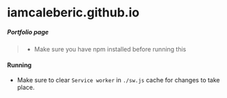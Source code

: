# iamcaleberic.github.io
##### Portfolio page

 > * Make sure you have npm installed before running this

#### Running

- Make sure to clear `Service worker` in `./sw.js` cache for changes to take place.
